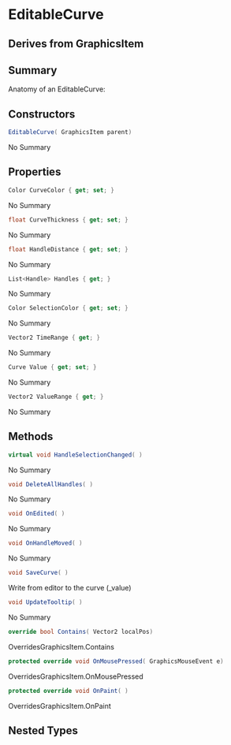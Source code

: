 # EditableCurve

## Derives from GraphicsItem

## Summary

Anatomy of an EditableCurve:
## Constructors

```c#
EditableCurve( GraphicsItem parent) 
```
No Summary
## Properties

```c#
Color CurveColor { get; set; } 
```
No Summary
```c#
float CurveThickness { get; set; } 
```
No Summary
```c#
float HandleDistance { get; set; } 
```
No Summary
```c#
List<Handle> Handles { get; } 
```
No Summary
```c#
Color SelectionColor { get; set; } 
```
No Summary
```c#
Vector2 TimeRange { get; } 
```
No Summary
```c#
Curve Value { get; set; } 
```
No Summary
```c#
Vector2 ValueRange { get; } 
```
No Summary
## Methods

```c#
virtual void HandleSelectionChanged( ) 
```
No Summary
```c#
void DeleteAllHandles( ) 
```
No Summary
```c#
void OnEdited( ) 
```
No Summary
```c#
void OnHandleMoved( ) 
```
No Summary
```c#
void SaveCurve( ) 
```
Write from editor to the curve (_value)
```c#
void UpdateTooltip( ) 
```
No Summary
```c#
override bool Contains( Vector2 localPos) 
```
OverridesGraphicsItem.Contains
```c#
protected override void OnMousePressed( GraphicsMouseEvent e) 
```
OverridesGraphicsItem.OnMousePressed
```c#
protected override void OnPaint( ) 
```
OverridesGraphicsItem.OnPaint
## Nested Types

